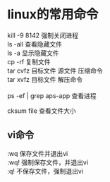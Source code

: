 # linux的常用命令

kill -9 8142 强制关闭进程<br>
ls -all 查看隐藏文件<br>
ls -a   显示隐藏文件<br>
cp -rf  复制文件<br>
tar cvfz 目标文件 源文件  压缩命令<br>
tar xvfz 目标文件        解压命令<br>     
ps -ef | grep aps-app   查看进程<br> 

cksum file  查看文件大小<br>

vi命令
------
:wq  保存文件并退出vi<br>
:wq! 强制保存文件，并退出vi<br>
:q! 不保存文件，强制退出vi<br>


